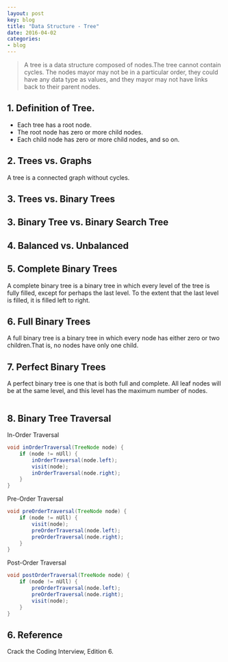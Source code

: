 ```yaml
---
layout: post
key: blog
title: "Data Structure - Tree"
date: 2016-04-02
categories:
- blog
---
```


> A tree is a data structure composed of nodes.The tree cannot contain cycles. The nodes mayor may not be in a particular order, they could have any data type as values, and they mayor may not have links back to their parent nodes.

## 1. Definition of Tree.
* Each tree has a root node.
* The root node has zero or more child nodes.
* Each child node has zero or more child nodes, and so on.

## 2. Trees vs. Graphs
A tree is a connected graph without cycles.
## 3. Trees vs. Binary Trees
## 3. Binary Tree vs. Binary Search Tree
## 4. Balanced vs. Unbalanced
## 5. Complete Binary Trees
A complete binary tree is a binary tree in which every level of the tree is fully filled, except for perhaps the
last level. To the extent that the last level is filled, it is filled left to right.
## 6. Full Binary Trees
A full binary tree is a binary tree in which every node has either zero or two children.That is, no nodes have
only one child.
## 7. Perfect Binary Trees
A perfect binary tree is one that is both full and complete. All leaf nodes will be at the same level, and this
level has the maximum number of nodes.
```java
```
## 8. Binary Tree Traversal
In-Order Traversal
```java
void inOrderTraversal(TreeNode node) {
    if (node != nUll) {
        inOrderTraversal(node.left);
        visit(node);
        inOrderTraversal(node.right);
    }
}
```

Pre-Order Traversal
```java
void preOrderTraversal(TreeNode node) {
    if (node != nUll) {
        visit(node);
        preOrderTraversal(node.left);
        preOrderTraversal(node.right);
    }
}
```

Post-Order Traversal
```java
void postOrderTraversal(TreeNode node) {
    if (node != nUll) {
        preOrderTraversal(node.left);
        preOrderTraversal(node.right);
        visit(node);
    }
}
```
## 6. Reference
Crack the Coding Interview, Edition 6.

